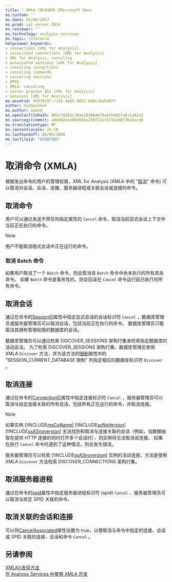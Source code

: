 ```yaml
---
title: ) XMLA (取消命令 |Microsoft Docs
ms.custom: ''
ms.date: 03/08/2017
ms.prod: sql-server-2014
ms.reviewer: ''
ms.technology: analysis-services
ms.topic: reference
helpviewer_keywords:
- connections [XML for Analysis]
- associated connections [XML for Analysis]
- XML for Analysis, canceling
- associated sessions [XML for Analysis]
- canceling connections
- canceling commands
- canceling sessions
- SPID
- XMLA, canceling
- server process IDs [XML for Analysis]
- sessions [XML for Analysis]
ms.assetid: b59f8197-c33d-4e65-9022-848ccba540f5
author: minewiskan
ms.author: owend
ms.openlocfilehash: 003c70362c38ae1838b4679abf6485fa031a9143
ms.sourcegitcommit: ad4d92dce894592a259721a1571b1d8736abacdb
ms.translationtype: MT
ms.contentlocale: zh-CN
ms.lasthandoff: 08/04/2020
ms.locfileid: "87687303"
---
```

# <a name="canceling-commands-xmla"></a>取消命令 (XMLA)
  根据发出命令的用户的管理权限，XML for Analysis (XMLA 中的 "[取消](https://docs.microsoft.com/bi-reference/xmla/xml-elements-commands/cancel-element-xmla)" 命令) 可以取消对会话、会话、连接、服务器进程或关联会话或连接的命令。  
  
## <a name="canceling-commands"></a>取消命令  
 用户可以通过发送不带任何指定属性的 `Cancel` 命令，取消当前显式会话上下文中当前正在执行的命令。  
  
> [!NOTE]  
>  用户不能取消隐式会话中正在运行的命令。  
  
### <a name="canceling-batch-commands"></a>取消 Batch 命令  
 如果用户取消了一个 `Batch` 命令，则会取消该 `Batch` 命令中尚未执行的所有其余命令。 如果 `Batch` 命令是事务性的，则会回滚在 `Cancel` 命令运行前已执行的所有命令。  
  
## <a name="canceling-sessions"></a>取消会话  
 通过在命令的[SessionID](https://docs.microsoft.com/bi-reference/xmla/xml-elements-properties/id-element-xmla)属性中指定显式会话的会话标识符 `Cancel` ，数据库管理员或服务器管理员可以取消会话，包括当前正在执行的命令。 数据库管理员只能取消其拥有管理权限的数据库的会话。  
  
 数据库管理员可以通过检索 DISCOVER_SESSIONS 架构行集来检索指定数据库的活动会话。 为了检索 DISCOVER_SESSIONS 架构行集，数据库管理员使用 XMLA `Discover` 方法，并为该方法的[限制](https://docs.microsoft.com/bi-reference/xmla/xml-elements-properties/restrictions-element-xmla)属性中的 "SESSION_CURRENT_DATABASE 限制" 列指定相应的数据库标识符 `Discover` 。  
  
## <a name="canceling-connections"></a>取消连接  
 通过在命令的[ConnectionID](https://docs.microsoft.com/bi-reference/xmla/xml-elements-properties/connectionid-element-xmla)属性中指定连接标识符 `Cancel` ，服务器管理员可以取消与给定连接关联的所有会话，包括所有正在运行的命令，并取消连接。  
  
> [!NOTE]  
>  如果实例 [!INCLUDE[msCoName](../../includes/msconame-md.md)] [!INCLUDE[ssNoVersion](../../includes/ssnoversion-md.md)] [!INCLUDE[ssASnoversion](../../includes/ssasnoversion-md.md)] 无法找到和取消与连接关联的会话（例如，当数据抽取在提供 HTTP 连接的同时打开多个会话时），则实例将无法取消该连接。 如果在执行 `Cancel` 命令时遇到了这种情况，则会发生错误。  
  
 服务器管理员可以检索 [!INCLUDE[ssASnoversion](../../includes/ssasnoversion-md.md)] 实例的活动连接，方法是使用 XMLA `Discover` 方法检索 DISCOVER_CONNECTIONS 架构行集。  
  
## <a name="canceling-server-processes"></a>取消服务器进程  
 通过在命令的[spid](https://docs.microsoft.com/bi-reference/xmla/xml-elements-properties/id-element-xmla)属性中指定服务器进程标识符 (spid) `Cancel` ，服务器管理员可以取消与给定 SPID 关联的命令。  
  
## <a name="canceling-associated-sessions-and-connections"></a>取消关联的会话和连接  
 可以将[CancelAssociated](https://docs.microsoft.com/bi-reference/xmla/xml-elements-properties/cancelassociated-element-xmla)属性设置为 true，以便取消与命令中指定的连接、会话或 SPID 关联的连接、会话和命令 `Cancel` 。  
  
## <a name="see-also"></a>另请参阅  
 [XMLA&#41;&#40;发现方法](https://docs.microsoft.com/bi-reference/xmla/xml-elements-methods-discover)   
 [在 Analysis Services 中使用 XMLA 开发](developing-with-xmla-in-analysis-services.md)  
  
  

